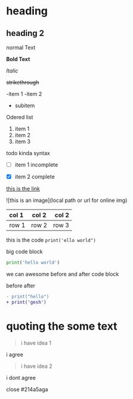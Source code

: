 # heading 
## heading 2

normal Text

**Bold Text**

*Italic*

~~strikethrough~~

-item 1
-item 2
  - subitem

Odered list

1. item 1
1. item 2 
1. item 3

todo kinda syntax

- [ ] item 1 incomplete

- [x] item 2 complete

[this is the link](https://github.com/LEO2822/Flask-Todo-website/new/main)

![this is an image](local path or url for online img)

|col 1|col 2|col 2|
|:---|:---:|---:|
|row 1|row 2|row 3|

this is the code `print('ello world")`



big code block
```py
print('hello world')
```


we can awesome before and after code block

before after
```diff
- print("hello")
+ print('gesh')

```

# quoting the some text

> i have idea 1

i agree
> i have idea 2

i dont agree

close #214a5aga
